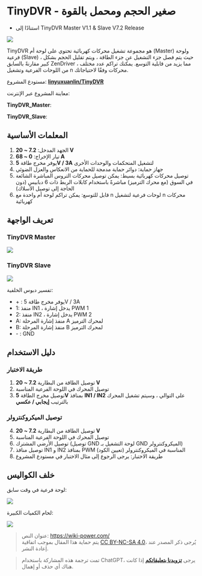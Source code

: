 # TinyDVR - صغير الحجم ومحمل بالقوة

- استنادًا إلى TinyDVR Master V1.1 & Slave V7.2 Release

![](https://img.wiki-power.com/d/wiki-media/img/20200125191345.jpg)

TinyDVR هو مجموعة تشغيل محركات كهربائية تحتوي على لوحة أم (Master) ولوحة فرعية (Slave) ، حيث يتم فصل جزء التشغيل عن جزء الطاقة ، ويتم تقليل الحجم بشكل كبير مقارنةً بالسابق ZenDriver ، مما يزيد من قابلية التوسع. يمكنك تراكم عدد مختلف من اللوحات الفرعية وتشغيل n محركات وفقًا لاحتياجاتك.

مستودع المشروع: [**linyuxuanlin/TinyDVR**](https://github.com/linyuxuanlin/TinyDVR)

معاينة المشروع عبر الإنترنت:

**TinyDVR_Master**:

<div class="altium-iframe-viewer">
  <div
    class="altium-ecad-viewer"
    data-project-src="https://github.com/linyuxuanlin/TinyDVR/raw/master/TinyDVR_Master.zip"
  ></div>
</div>

**TinyDVR_Slave**:

<div class="altium-iframe-viewer">
  <div
    class="altium-ecad-viewer"
    data-project-src="https://github.com/linyuxuanlin/TinyDVR/raw/master/TinyDVR_Slave.zip"
  ></div>
</div>

## المعلمات الأساسية

1. الجهد المدخل: **7.2 ~ 20 V**
2. تيار الإخراج: **0 ~ 68 A**
3. يوفر مخرج طاقة **5V / 3A** لتشغيل المتحكمات والوحدات الأخرى
4. جهاز حماية: دوائر حماية مدمجة للحماية من الانعكاس والعزل الضوئي
5. توصيل محركات كهربائية بسيط: يمكن توصيل محركات التروس المباشرة الشائعة في السوق (مع محرك الترميز) مباشرةً باستخدام كابلات الربط ذات 6 دبابيس (دون الحاجة إلى توصيل الأسلاك)
6. قابل للتوسع: يمكن تراكم لوحة أم واحدة مع n لوحات فرعية لتشغيل n محركات كهربائية

## تعريف الواجهة

### TinyDVR Master

![](https://img.wiki-power.com/d/wiki-media/img/20200125191439.png)

### TinyDVR Slave

![](https://img.wiki-power.com/d/wiki-media/img/20200125191457.png)

تفسير دبوس الخلفية:

- \+ : يوفر مخرج طاقة 5V / 3A
- 1: منفذ IN1 ، يدخل إشارة PWM 1
- 2: منفذ IN2 ، يدخل إشارة PWM 2
- A: منفذ إشارة المرحلة A لمحرك الترميز
- B: منفذ إشارة المرحلة B لمحرك الترميز
- \- : GND

## دليل الاستخدام

### طريقة الاختبار

1. توصيل الطاقة من البطارية **7.2 ~ 20 V**
2. توصيل المحرك في اللوحة الفرعية المناسبة
3. توصيل مخرج الطاقة **5V** بمنافذ **IN1 / IN2** على التوالي ، وسيتم تشغيل المحرك بالترتيب **إيجابي / عكسي**

### توصيل الميكروكنترولر

4. توصيل الطاقة من البطارية **7.2 ~ 20 V**
5. توصيل المحرك في اللوحة الفرعية المناسبة
6. توصيل الأرضي المشترك (توصيل GND لوحة التشغيل بـ GND الميكروكنترولر)
7. توصيل منافذ IN1 و IN2 بمنافذ PWM المناسبة في الميكروكنترولر (تعيين الكود)
8. طريقة الاختبار: يرجى الرجوع إلى مثال الاختبار في مستودع المشروع

## خلف الكواليس

لوحة فرعية في وقت سابق:

![](https://img.wiki-power.com/d/wiki-media/img/20200311182442.jpg)

لحام الكميات الكبيرة:

![](https://img.wiki-power.com/d/wiki-media/img/20200311182441.jpg)

> عنوان النص: <https://wiki-power.com/>  
> يتم حماية هذا المقال بموجب اتفاقية [CC BY-NC-SA 4.0](https://creativecommons.org/licenses/by/4.0/deed.zh)، يُرجى ذكر المصدر عند إعادة النشر.

> تمت ترجمة هذه المشاركة باستخدام ChatGPT، يرجى [**تزويدنا بتعليقاتكم**](https://github.com/linyuxuanlin/Wiki_MkDocs/issues/new) إذا كانت هناك أي حذف أو إهمال.